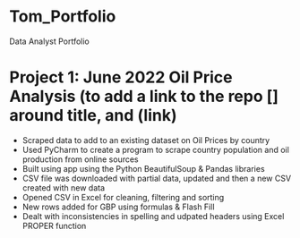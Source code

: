 # Tom_Portfolio
Data Analyst Portfolio


# Project 1: June 2022 Oil Price Analysis (to add a link to the repo [] around title, and (link)

- Scraped data to add to an existing dataset on Oil Prices by country
- Used PyCharm to create a program to scrape country population and oil production from online sources
- Built using app using the Python BeautifulSoup & Pandas libraries
- CSV file was downloaded with partial data, updated and then a new CSV created with new data
- Opened CSV in Excel for cleaning, filtering and sorting
- New rows added for GBP using formulas & Flash Fill 
- Dealt with inconsistencies in spelling and udpated headers using Excel PROPER function 
